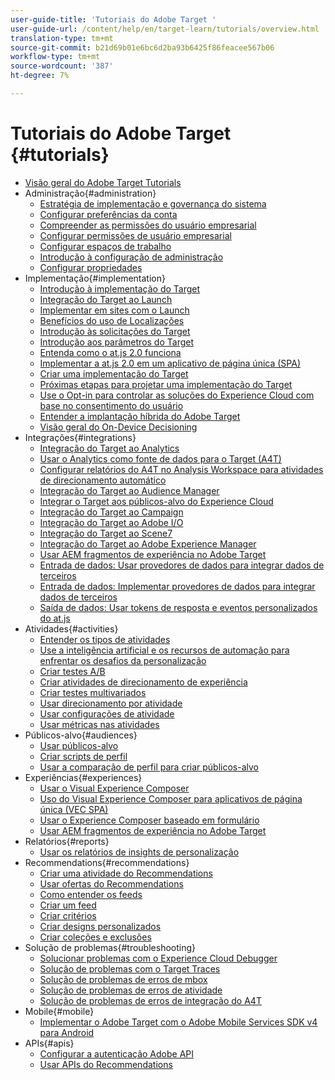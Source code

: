 ```yaml
---
user-guide-title: 'Tutoriais do Adobe Target '
user-guide-url: /content/help/en/target-learn/tutorials/overview.html
translation-type: tm+mt
source-git-commit: b21d69b01e6bc6d2ba93b6425f86feacee567b06
workflow-type: tm+mt
source-wordcount: '387'
ht-degree: 7%

---
```



# Tutoriais do Adobe Target   {#tutorials}

+ [Visão geral do Adobe Target Tutorials](../overview.md)
+ Administração{#administration}
   + [Estratégia de implementação e governança do sistema](../dev101/1.1-implementation-strategy-sys-governance.md)
   + [Configurar preferências da conta](../administration/set-up-account-preferences.md)
   + [Compreender as permissões do usuário empresarial](../administration/understanding-enterprise-user-permissions.md)
   + [Configurar permissões de usuário empresarial](../dev101/1.2-configure-ent-user-permissions.md)
   + [Configurar espaços de trabalho](../administration/set-up-workspaces.md)
   + [Introdução à configuração de administração](../dev101/1.3-intro-to-admin-setup.md)
   + [Configurar propriedades](../administration/set-up-properties.md)
+ Implementação{#implementation}
   + [Introdução à implementação do Target](../dev101/2.1-intro-to-target-implementation.md)
   + [Integração do Target ao Launch](../dev101/3.1-target-launch.md)
   + [Implementar em sites com o Launch](https://docs.adobe.com/content/help/en/experience-cloud/implementing-in-websites-with-launch/index.html)
   + [Benefícios do uso de Localizações](../dev101/2.2-benefits-of-locations.md)
   + [Introdução às solicitações do Target](../dev101/2.3-intro-to-target-requests.md)
   + [Introdução aos parâmetros do Target](../dev101/2.4-intro-to-target-params.md)
   + [Entenda como o at.js 2.0 funciona](../implementation/understanding-how-atjs-20-works.md)
   + [Implementar a at.js 2.0 em um aplicativo de página única (SPA)](../implementation/implement-atjs-20-in-a-single-page-application.md)
   + [Criar uma implementação do Target](../dev101/2.5-design-target-implementation.md)
   + [Próximas etapas para projetar uma implementação do Target](../dev101/2.6-next-steps-design-target-implementation.md)
   + [Use o Opt-in para controlar as soluções do Experience Cloud com base no consentimento do usuário](https://docs.adobe.com/content/help/en/core-services-learn/tutorials/id-service/use-opt-in-to-control-experience-cloud-activities-based-on-user-consent.html)
   + [Entender a implantação híbrida do Adobe Target](../implementation/hybrid-deployment.md)
   + [Visão geral do On-Device Decisioning](../implementation/on-device-decisioning-overview.md)
+ Integrações{#integrations}
   + [Integração do Target ao Analytics](../dev101/3.2-target-analytics.md)
   + [Usar o Analytics como fonte de dados para o Target (A4T)](../integrations/use-analytics-as-a-data-source-a4t.md)
   + [Configurar relatórios do A4T no Analysis Workspace para atividades de direcionamento automático](../integrations/set-up-a4t-reports-in-analysis-workspace-for-auto-target-activities.md)
   + [Integração do Target ao Audience Manager](../dev101/3.3-target-dmp.md)
   + [Integrar o Target aos públicos-alvo do Experience Cloud](../dev101/3.4-target-exc-audiences.md)
   + [Integração do Target ao Campaign](../dev101/3.6-target-campaign.md)
   + [Integração do Target ao Adobe I/O](../dev101/3.7-target-io.md)
   + [Integração do Target ao Scene7](../dev101/3.8-target-scene7.md)
   + [Integração do Target ao Adobe Experience Manager](../dev101/3.5-target-aem.md)
   + [Usar AEM fragmentos de experiência no Adobe Target](https://helpx.adobe.com/experience-manager/kt/sites/using/experience-fragment-target-offer-feature-video-use.html)
   + [Entrada de dados: Usar provedores de dados para integrar dados de terceiros](../integrations/use-data-providers-to-integrate-third-party-data.md)
   + [Entrada de dados: Implementar provedores de dados para integrar dados de terceiros](../integrations/implement-data-providers-to-integrate-third-party-data.md)
   + [Saída de dados: Usar tokens de resposta e eventos personalizados do at.js](../integrations/use-response-tokens-and-atjs-custom-events.md)
+ Atividades{#activities}
   + [Entender os tipos de atividades](../activities/understanding-the-types-of-activities.md)
   + [Use a inteligência artificial e os recursos de automação para enfrentar os desafios da personalização](../activities/use-the-artificial-intelligence-and-automation-capabilities-to-meet-the-challenges-of-personalization.md)
   + [Criar testes A/B](../activities/create-ab-tests.md)
   + [Criar atividades de direcionamento de experiência](../activities/create-experience-targeting-activities.md)
   + [Criar testes multivariados](../activities/create-multivariate-tests.md)
   + [Usar direcionamento por atividade](../activities/use-activity-targeting.md)
   + [Usar configurações de atividade](../activities/use-activity-settings.md)
   + [Usar métricas nas atividades](../activities/use-metrics-in-activities.md)
+ Públicos-alvo{#audiences}
   + [Usar públicos-alvo](../audiences/use-audiences.md)
   + [Criar scripts de perfil](../audiences/create-profile-scripts.md)
   + [Usar a comparação de perfil para criar públicos-alvo](../audiences/use-profile-comparison-to-build-audiences.md)
+ Experiências{#experiences}
   + [Usar o Visual Experience Composer](../experiences/use-the-visual-experience-composer.md)
   + [Uso do Visual Experience Composer para aplicativos de página única (VEC SPA)](../experiences/use-the-visual-experience-composer-for-single-page-applications.md)
   + [Usar o Experience Composer baseado em formulário](../experiences/use-the-form-based-experience-composer.md)
   + [Usar AEM fragmentos de experiência no Adobe Target](https://helpx.adobe.com/experience-manager/kt/sites/using/experience-fragment-target-offer-feature-video-use.html)
+ Relatórios{#reports}
   + [Usar os relatórios de insights de personalização](../reports/use-the-personalization-insights-reports.md)
+ Recommendations{#recommendations}
   + [Criar uma atividade do Recommendations](../recommendations/create-a-recommendations-activity.md)
   + [Usar ofertas do Recommendations](../recommendations/use-recommendations-offers.md)
   + [Como entender os feeds](../recommendations/understanding-feeds.md)
   + [Criar um feed](../recommendations/create-a-feed.md)
   + [Criar critérios](../recommendations/create-criteria.md)
   + [Criar designs personalizados](../recommendations/create-custom-designs.md)
   + [Criar coleções e exclusões](../recommendations/create-collections-and-exclusions.md)
+ Solução de problemas{#troubleshooting}
   + [Solucionar problemas com o Experience Cloud Debugger](../troubleshooting/troubleshoot-with-the-experience-cloud-debugger.md)
   + [Solução de problemas com o Target Traces](../troubleshooting/troubleshoot-with-target-traces.md)
   + [Solução de problemas de erros de mbox](../dev101/4.1-troubleshoot-mbox-errors.md)
   + [Solução de problemas de erros de atividade](../dev101/4.2-troubleshoot-activity-errors.md)
   + [Solução de problemas de erros de integração do A4T](../dev101/4.3-troubleshoot-integration-errors.md)
+ Mobile{#mobile}
   + [Implementar o Adobe Target com o Adobe Mobile Services SDK v4 para Android](../mobile-v4/overview.md)
+ APIs{#apis}
   + [Configurar a autenticação Adobe API](../apis/configure-io-target-integration.md)
   + [Usar APIs do Recommendations](https://docs.adobe.com/content/help/en/target-learn/recommendations-api-tutorial/recs-api-overview.html)
